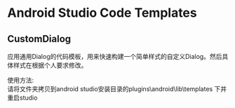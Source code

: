 Android Studio Code Templates 
===

CustomDialog
---
应用通用Dialog的代码模板，用来快速构建一个简单样式的自定义Dialog。然后具体样式在根据个人要求修改。

使用方法:<br>请将文件夹拷贝到android studio安装目录的plugins\android\lib\templates 下并重启studio
